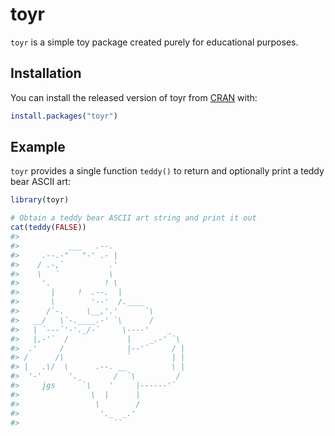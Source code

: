 
<!-- README.md is generated from README.Rmd. Please edit that file -->

# toyr

<!-- badges: start -->

<!-- badges: end -->

`toyr` is a simple toy package created purely for educational purposes. 

## Installation

You can install the released version of toyr from
[CRAN](https://CRAN.R-project.org) with:

``` r
install.packages("toyr")
```

## Example

`toyr` provides a single function `teddy()` to return and optionally
print a teddy bear ASCII art:

``` r
library(toyr)

# Obtain a teddy bear ASCII art string and print it out
cat(teddy(FALSE))
#> 
#>           ___   .--.
#>     .--.-"   "-' .- |
#>    / .-,`          .'
#>    \   `           \
#>     '.            ! \
#>       |     !  .--.  |
#>       \        '--'  /.____
#>      /`-.     \__,'.'      `\
#>   __/   \`-.____.-' `\      /
#>   | `---`'-'._/-`     \----'    _ 
#>   |,-'`  /             |    _.-' `\
#>  .'     /              |--'`     / |
#> /      /\              `         | |
#> |   .\/  \      .--. __          \ |
#>  '-'      '._       /  `\         /
#>     jgs      `\    '     |------'`
#>                \  |      |
#>                 \        /
#>                  '._  _.'
#>                     ``
```
